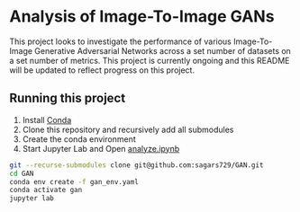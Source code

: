 # Analysis of Image-To-Image GANs

This project looks to investigate the performance of various Image-To-Image Generative Adversarial Networks across a set number of datasets on a set number of metrics. This project is currently ongoing and this README will be updated to reflect progress on this project.

## Running this project

1. Install [Conda](https://docs.anaconda.com/anaconda/install/)
2. Clone this repository and recursively add all submodules
3. Create the conda environment
4. Start Jupyter Lab and Open [analyze.ipynb](/analyze.ipynb)

```bash
git --recurse-submodules clone git@github.com:sagars729/GAN.git
cd GAN
conda env create -f gan_env.yaml
conda activate gan
jupyter lab
```
